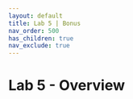 ```yaml
---
layout: default
title: Lab 5 | Bonus
nav_order: 500
has_children: true
nav_exclude: true
---
```


# Lab 5 - Overview

